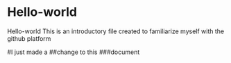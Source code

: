 # Hello-world
Hello-world
This is an introductory file created to familiarize myself with the github platform

#I just made a
##change to this
###document
